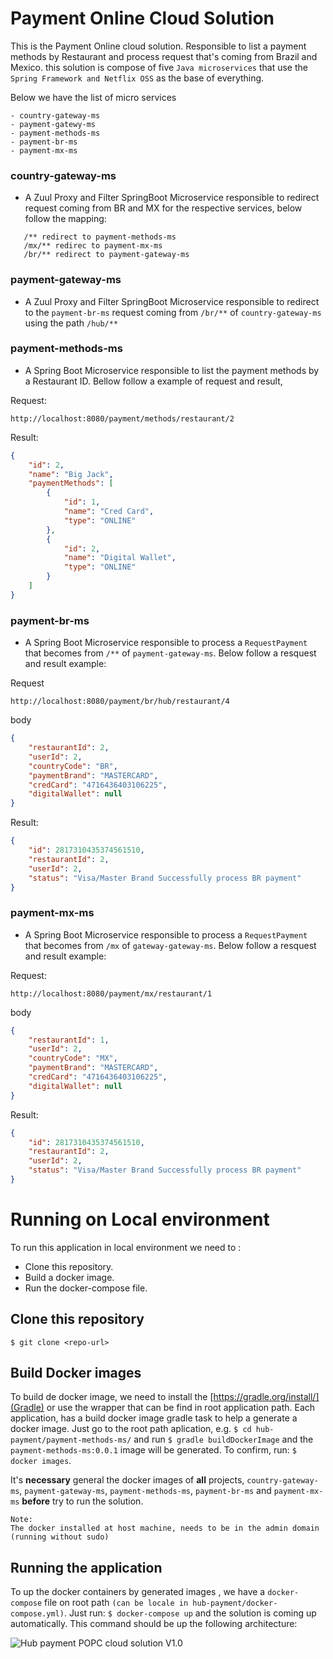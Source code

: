 # Payment Online Cloud Solution

This is the Payment Online cloud solution. Responsible to list a payment methods by Restaurant and process request that's coming from Brazil and Mexico. this solution is compose of five `Java microservices` that use the `Spring Framework and Netflix OSS` as the base of everything.

Below we have the list of micro services

 ``` 
 - country-gateway-ms
 - payment-gatewy-ms
 - payment-methods-ms
 - payment-br-ms
 - payment-mx-ms
 ```

### country-gateway-ms
* A Zuul Proxy and Filter SpringBoot Microservice responsible to redirect request coming from BR and MX for the respective services, below follow the mapping:
 ```
	/** redirect to payment-methods-ms
	/mx/** redirec to payment-mx-ms
	/br/** redirect to payment-gateway-ms 
```

### payment-gateway-ms
* A Zuul Proxy and Filter SpringBoot Microservice responsible to redirect to the `payment-br-ms` request coming from `/br/**` of  `country-gateway-ms`  using the path `/hub/**`

### payment-methods-ms
* A Spring Boot Microservice responsible to list the payment methods by a Restaurant ID. Bellow follow a example of request and result, 

Request:

`http://localhost:8080/payment/methods/restaurant/2`

Result:
```json
{
    "id": 2,
    "name": "Big Jack",
    "paymentMethods": [
        {
            "id": 1,
            "name": "Cred Card",
            "type": "ONLINE"
        },
        {
            "id": 2,
            "name": "Digital Wallet",
            "type": "ONLINE"
        }
    ]
}
```

### payment-br-ms
* A Spring Boot Microservice responsible to process a `RequestPayment` that becomes from `/**` of `payment-gateway-ms`. Below follow a resquest and result example:

Request

```http://localhost:8080/payment/br/hub/restaurant/4```

body
```json
{
	"restaurantId": 2,
	"userId": 2,
	"countryCode": "BR",
	"paymentBrand": "MASTERCARD",
	"credCard": "4716436403106225",
	"digitalWallet": null
}
```

Result:
```json
{
    "id": 2817310435374561510,
    "restaurantId": 2,
    "userId": 2,
    "status": "Visa/Master Brand Successfully process BR payment"
}
```

### payment-mx-ms
* A Spring Boot Microservice responsible to process a `RequestPayment` that becomes from `/mx` of `gateway-gateway-ms`. Below follow a resquest and result example:

Request:

```http://localhost:8080/payment/mx/restaurant/1```

body
```json
{
	"restaurantId": 1,
	"userId": 2,
	"countryCode": "MX",
	"paymentBrand": "MASTERCARD",
	"credCard": "4716436403106225",
	"digitalWallet": null
}
```

Result:
```json
{
    "id": 2817310435374561510,
    "restaurantId": 2,
    "userId": 2,
    "status": "Visa/Master Brand Successfully process BR payment"
}
```

# Running on Local environment

To run this application in local environment we need to :

 * Clone this repository.
 * Build a docker image. 
 * Run the docker-compose file.
 

## Clone this repository

`$ git clone <repo-url>`

## Build Docker images

To build de docker image, we need to install the [https://gradle.org/install/](Gradle) or use the wrapper that can be find in root application path. Each application, has a build docker image gradle task to help a generate a docker image. Just go to the root path aplication, e.g. `$ cd hub-payment/payment-methods-ms/` and run `$ gradle buildDockerImage` and the `payment-methods-ms:0.0.1` image will be generated. To confirm, run: `$ docker images`.

It's **necessary** general the docker images of **all** projects, `country-gateway-ms`, `payment-gateway-ms`, `payment-methods-ms`, `payment-br-ms` and `payment-mx-ms` **before** try to run the solution.

	Note: 
	The docker installed at host machine, needs to be in the admin domain (running without sudo)
	
## Running the application

To up the docker containers by generated images , we have a `docker-compose` file on root path `(can be locale in hub-payment/docker-compose.yml)`.  Just run:  `$ docker-compose up` and the solution is coming up automatically. This command should be up the following architecture:

![Hub payment POPC cloud solution V1.0](hub-payment/HubPPayment.png)





